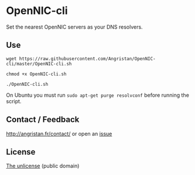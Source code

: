 # OpenNIC-cli
Set the nearest OpenNIC servers as your DNS resolvers. 

## Use
`wget https://raw.githubusercontent.com/Angristan/OpenNIC-cli/master/OpenNIC-cli.sh`

`chmod +x OpenNIC-cli.sh`

`./OpenNIC-cli.sh`

On Ubuntu you must run `sudo apt-get purge resolvconf` before running the script.

## Contact / Feedback 

http://angristan.fr/contact/ or open an [issue](https://github.com/Angristan/OpenNIC-cli/issues)

## License

[The unlicense](https://github.com/Angristan/ArchLinux-DNS-server/blob/master/LICENSE) (public domain)
